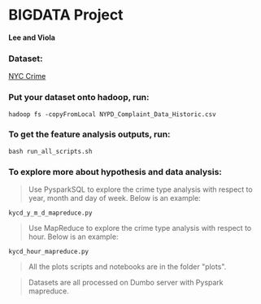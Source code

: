
# BIGDATA Project 

**Lee and Viola**

### Dataset: 
[NYC Crime](https://data.cityofnewyork.us/Public-Safety/NYPD-Complaint-Data-Historic/qgea-i56i)

### Put your dataset onto hadoop, run:  

 ```
 hadoop fs -copyFromLocal NYPD_Complaint_Data_Historic.csv
 ```

### To get the feature analysis outputs, run:  

 ```
 bash run_all_scripts.sh
 ```

### To explore more about hypothesis and data analysis:

 > Use PysparkSQL to explore the crime type analysis with respect to year, month and day of week. Below is an example:
 
  ```
  kycd_y_m_d_mapreduce.py
  ```

 > Use MapReduce to explore the crime type analysis with respect to hour. Below is an example:

  ```
  kycd_hour_mapreduce.py
  ```
  
 > All the plots scripts and notebooks are in the folder "plots".
 
 > Datasets are all processed on Dumbo server with Pyspark mapreduce. 

